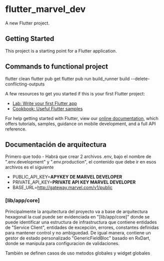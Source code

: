 # flutter_marvel_dev

A new Flutter project.

## Getting Started

This project is a starting point for a Flutter application.

## Commands to functional project
flutter clean
flutter pub get
flutter pub run  build_runner build --delete-conflicting-outputs

A few resources to get you started if this is your first Flutter project:

- [Lab: Write your first Flutter app](https://flutter.dev/docs/get-started/codelab)
- [Cookbook: Useful Flutter samples](https://flutter.dev/docs/cookbook)

For help getting started with Flutter, view our
[online documentation](https://flutter.dev/docs), which offers tutorials,
samples, guidance on mobile development, and a full API reference.

## Documentación de arquitectura

Primero que todo - Habrá que crear 2 archivos .env, bajo el nombre de
".env.development" y ".env.production", el contenido que debe ir en esos archivos es
el siguiente

  * PUBLIC_API_KEY=**APYKEY DE MARVEL DEVELOPER**
  * PRIVATE_API_KEY=**PRIVATE API KEY MARVEL DEVELOPER**
  * BASE_URL=http://gateway.marvel.com/v1/public

### [lib/app/core]
Principalmente la arquitectura del proyecto va a base de arquitectura hexagonal
la cual puede ser evidenciada en "[lib/app/core]" donde se puede identificar
una estructura de infrastructura que contiene entidades de "Service Client",
entidades de excepción, errores, constantes definidas para mantener control y no ambiguedad.
De igual manera, contiene un gestor de estado personalizado "GenericFieldBloc" basado en
RxDart, donde se manipula para configuracion de validaciones.

También se definen casos de uso metodos globales y widget globales
